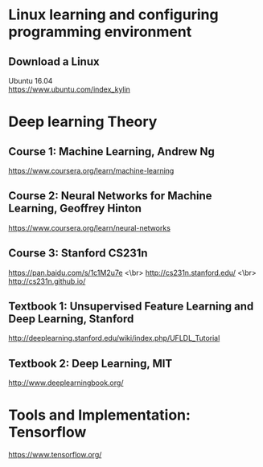 
# Linux learning and configuring programming environment

## Download a Linux
Ubuntu 16.04  
https://www.ubuntu.com/index_kylin


# Deep learning Theory

## Course 1: Machine Learning, Andrew Ng
https://www.coursera.org/learn/machine-learning
## Course 2: Neural Networks for Machine Learning, Geoffrey Hinton
https://www.coursera.org/learn/neural-networks
## Course 3: Stanford CS231n
https://pan.baidu.com/s/1c1M2u7e <\br>
http://cs231n.stanford.edu/ <\br>
http://cs231n.github.io/

## Textbook 1:  Unsupervised Feature Learning and Deep Learning, Stanford
http://deeplearning.stanford.edu/wiki/index.php/UFLDL_Tutorial
## Textbook 2: Deep Learning, MIT
http://www.deeplearningbook.org/

# Tools and Implementation: Tensorflow
https://www.tensorflow.org/
